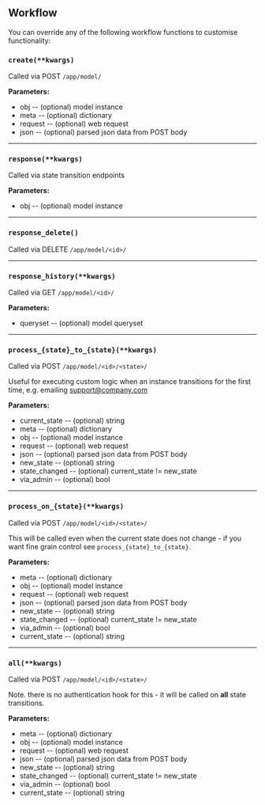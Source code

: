 ## Workflow

You can override any of the following workflow functions to customise functionality:

### `create(**kwargs)`

Called via POST `/app/model/`

**Parameters:**

* obj -- (optional) model instance
* meta -- (optional) dictionary
* request -- (optional) web request
* json -- (optional) parsed json data from POST body

* * *

### `response(**kwargs)`

Called via state transition endpoints

**Parameters:**

* obj -- (optional) model instance

* * *

### `response_delete()`

Called via DELETE `/app/model/<id>/`

* * *

### `response_history(**kwargs)`

Called via GET `/app/model/<id>/`

**Parameters:**

* queryset -- (optional) model queryset

* * *

### `process_{state}_to_{state}(**kwargs)`

Called via POST `/app/model/<id>/<state>/`

Useful for executing custom logic when an instance transitions for the first time, e.g. emailing support@company.com

**Parameters:**

* current_state -- (optional) string
* meta -- (optional) dictionary
* obj -- (optional) model instance
* request -- (optional) web request
* json -- (optional) parsed json data from POST body
* new_state -- (optional) string
* state_changed -- (optional) current_state != new_state
* via_admin -- (optional) bool

* * *

### `process_on_{state}(**kwargs)`

Called via POST `/app/model/<id>/<state>/`

This will be called even when the current state does not change - if you want fine grain control see `process_{state}_to_{state}`.

**Parameters:**

* meta -- (optional) dictionary
* obj -- (optional) model instance
* request -- (optional) web request
* json -- (optional) parsed json data from POST body
* new_state -- (optional) string
* state_changed -- (optional) current_state != new_state
* via_admin -- (optional) bool
* current_state -- (optional) string

* * *

### `all(**kwargs)`

Called via POST `/app/model/<id>/<state>/`

Note. there is no authentication hook for this - it will be called on **all** state transitions.

**Parameters:**

* meta -- (optional) dictionary
* obj -- (optional) model instance
* request -- (optional) web request
* json -- (optional) parsed json data from POST body
* new_state -- (optional) string
* state_changed -- (optional) current_state != new_state
* via_admin -- (optional) bool
* current_state -- (optional) string
